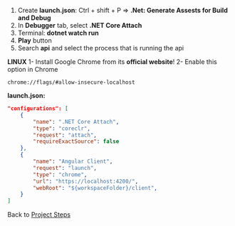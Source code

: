 1.  Create **launch.json**: Ctrl + shift + P => **.Net: Generate Assests for Build and Debug**
2.  In **Debugger** tab, select **.NET Core Attach**
3.  Terminal: **dotnet watch run**
4.  **Play** button
5.  Search **api** and select the process that is running the api

**LINUX**
1- Install Google Chrome from its **official website**!
2- Enable this option in Chrome
```
chrome://flags/#allow-insecure-localhost
```


**launch.json:**
```json
"configurations": [
	{
		"name": ".NET Core Attach",
		"type": "coreclr",
		"request": "attach",
		"requireExactSource": false
	},
	{
		"name": "Angular Client",
		"request": "launch",
		"type": "chrome",
		"url": "https://localhost:4200/",
		"webRoot": "${workspaceFolder}/client",
	}
]
```

Back to [Project Steps](obsidian://open?vault=obsidian-class&file=Programming%2F0%20-%20Project%20Steps)
